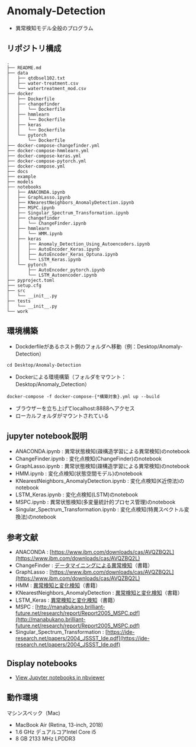 # Anomaly-Detection

- 異常検知モデル全般のプログラム

## リポジトリ構成
```
.
├── README.md
├── data
│   ├── qtdbsel102.txt
│   ├── water-treatment.csv
│   └── watertreatment_mod.csv
├── docker
│   ├── Dockerfile
│   ├── changefinder
│   │   └── Dockerfile
│   ├── hmmlearn
│   │   └── Dockerfile
│   ├── keras
│   │   └── Dockerfile
│   └── pytorch
│       └── Dockerfile
├── docker-compose-changefinder.yml
├── docker-compose-hmmlearn.yml
├── docker-compose-keras.yml
├── docker-compose-pytorch.yml
├── docker-compose.yml
├── docs
├── example
├── models
├── notebooks
│   ├── ANACONDA.ipynb
│   ├── GraphLasso.ipynb
│   ├── KNearestNeighbors_AnomalyDetection.ipynb
│   ├── MSPC.ipynb
│   ├── Singular_Spectrum_Transformation.ipynb
│   ├── changefinder
│   │   └── ChangeFinder.ipynb
│   ├── hmmlearn
│   │   └── HMM.ipynb
│   ├── keras
│   │   ├── Anomaly_Detection_Using_Autoencoders.ipynb
│   │   ├── AutoEncoder_Keras.ipynb
│   │   ├── AutoEncoder_Keras_Optuna.ipynb
│   │   └── LSTM_Keras.ipynb
│   └── pytorch
│       ├── AutoEncoder_pytorch.ipynb
│       └── LSTM_Autoencoder.ipynb
├── pyproject.toml
├── setup.cfg
├── src
│   └── __init__.py
├── tests
│   └── __init__.py
└── work
```

## 環境構築

- Dockderfileがあるホスト側のフォルダへ移動（例：Desktop/Anomaly-Detection）

```
cd Desktop/Anomaly-Detection
```

- Dockerによる環境構築（フォルダをマウント：Desktop/Anomaly_Detection）

```
docker-compose -f docker-compose-{*構築対象}.yml up --build
```

- ブラウザーを立ち上げてlocalhost:8888へアクセス
- ローカルフォルダがマウントされている

## jupyter notebook説明

- ANACONDA.ipynb : 異常状態検知(疎構造学習による異常検知)のnotebook
- ChangeFinder.ipynb : 変化点検知(ChangeFinder)のnotebook
- GraphLasso.ipynb : 異常状態検知(疎構造学習による異常検知)のnotebook
- HMM.ipynb : 変化点検知(状態空間モデル)のnotebook
- KNearestNeighbors_AnomalyDetection.ipynb : 変化点検知(K近傍法)のnotebook
- LSTM_Keras.ipynb : 変化点検知(LSTM)のnotebook
- MSPC.ipynb : 異常状態検知(多変量統計的プロセス管理)のnotebook
- Singular_Spectrum_Transformation.ipynb : 変化点検知(特異スペクトル変換法)のnotebook

## 参考文献

- ANACONDA : [https://www.ibm.com/downloads/cas/AVQZBQ2L](https://www.ibm.com/downloads/cas/AVQZBQ2L)
- ChangeFinder : [データマイニングによる異常検知](https://www.amazon.co.jp/%E3%83%87%E3%83%BC%E3%82%BF%E3%83%9E%E3%82%A4%E3%83%8B%E3%83%B3%E3%82%B0%E3%81%AB%E3%82%88%E3%82%8B%E7%95%B0%E5%B8%B8%E6%A4%9C%E7%9F%A5-%E5%B1%B1%E8%A5%BF-%E5%81%A5%E5%8F%B8/dp/4320018826)（書籍）
- GraphLasso : [https://www.ibm.com/downloads/cas/AVQZBQ2L](https://www.ibm.com/downloads/cas/AVQZBQ2L)
- HMM : [異常検知と変化検知](https://www.amazon.co.jp/%E7%95%B0%E5%B8%B8%E6%A4%9C%E7%9F%A5%E3%81%A8%E5%A4%89%E5%8C%96%E6%A4%9C%E7%9F%A5-%E6%A9%9F%E6%A2%B0%E5%AD%A6%E7%BF%92%E3%83%97%E3%83%AD%E3%83%95%E3%82%A7%E3%83%83%E3%82%B7%E3%83%A7%E3%83%8A%E3%83%AB%E3%82%B7%E3%83%AA%E3%83%BC%E3%82%BA-%E4%BA%95%E6%89%8B-%E5%89%9B/dp/4061529080)（書籍）
- KNearestNeighbors_AnomalyDetection : [異常検知と変化検知](https://www.amazon.co.jp/%E7%95%B0%E5%B8%B8%E6%A4%9C%E7%9F%A5%E3%81%A8%E5%A4%89%E5%8C%96%E6%A4%9C%E7%9F%A5-%E6%A9%9F%E6%A2%B0%E5%AD%A6%E7%BF%92%E3%83%97%E3%83%AD%E3%83%95%E3%82%A7%E3%83%83%E3%82%B7%E3%83%A7%E3%83%8A%E3%83%AB%E3%82%B7%E3%83%AA%E3%83%BC%E3%82%BA-%E4%BA%95%E6%89%8B-%E5%89%9B/dp/4061529080)（書籍）
- LSTM_Keras : [異常検知と変化検知](https://www.amazon.co.jp/%E7%95%B0%E5%B8%B8%E6%A4%9C%E7%9F%A5%E3%81%A8%E5%A4%89%E5%8C%96%E6%A4%9C%E7%9F%A5-%E6%A9%9F%E6%A2%B0%E5%AD%A6%E7%BF%92%E3%83%97%E3%83%AD%E3%83%95%E3%82%A7%E3%83%83%E3%82%B7%E3%83%A7%E3%83%8A%E3%83%AB%E3%82%B7%E3%83%AA%E3%83%BC%E3%82%BA-%E4%BA%95%E6%89%8B-%E5%89%9B/dp/4061529080)（書籍）
- MSPC : [http://manabukano.brilliant-future.net/research/report/Report2005_MSPC.pdf](http://manabukano.brilliant-future.net/research/report/Report2005_MSPC.pdf)
- Singular_Spectrum_Transformation : [https://ide-research.net/papers/2004_JSSST_Ide.pdf](https://ide-research.net/papers/2004_JSSST_Ide.pdf)

## Display notebooks

- [View Jupyter notebooks in nbviewer](https://nbviewer.jupyter.org/github/ykato27/Anomaly-Detection/tree/main/notebooks/)

## 動作環境

マシンスペック（Mac)

- MacBook Air (Retina, 13-inch, 2018)
- 1.6 GHz デュアルコアIntel Core i5
- 8 GB 2133 MHz LPDDR3
